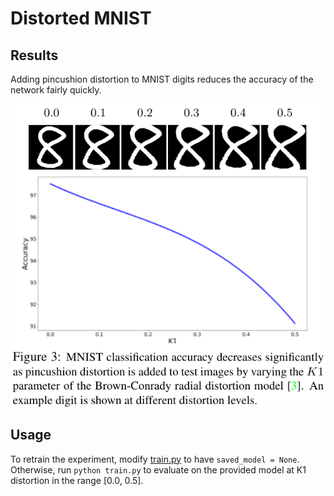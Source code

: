 # Distorted MNIST

## Results

Adding pincushion distortion to MNIST digits reduces the accuracy of the network fairly quickly.

![Tangent Images](../../images/distorted_mnist.png)

## Usage

To retrain the experiment, modify [train.py](train.py) to have `saved_model = None`. Otherwise, run `python train.py` to evaluate on the provided model at K1 distortion in the range [0.0, 0.5].